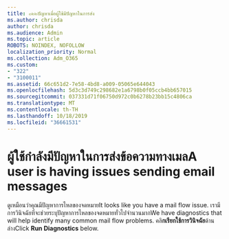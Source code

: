 ```yaml
---
title: ๓๒๒ปัญหาเมื่อผู้ใช้มีปัญหาในการส่ง
ms.author: chrisda
author: chrisda
ms.audience: Admin
ms.topic: article
ROBOTS: NOINDEX, NOFOLLOW
localization_priority: Normal
ms.collection: Adm_O365
ms.custom:
- "322"
- "3100011"
ms.assetid: 66c651d2-7e58-4bd8-a009-05065e644043
ms.openlocfilehash: 5d3c3d749c298682e1a6798b0f05ccb4bb657015
ms.sourcegitcommit: 037331d71f06750d972c0b6278b23bb15c4806ca
ms.translationtype: MT
ms.contentlocale: th-TH
ms.lasthandoff: 10/18/2019
ms.locfileid: "36661531"
---
```

# <a name="a-user-is-having-issues-sending-email-messages"></a><span data-ttu-id="4c07c-102">ผู้ใช้กำลังมีปัญหาในการส่งข้อความทางเมล</span><span class="sxs-lookup"><span data-stu-id="4c07c-102">A user is having issues sending email messages</span></span>

<span data-ttu-id="4c07c-103">ดูเหมือนว่าคุณมีปัญหาการไหลของจดหมาย</span><span class="sxs-lookup"><span data-stu-id="4c07c-103">It looks like you have a mail flow issue.</span></span> <span data-ttu-id="4c07c-104">เรามีการวินิจฉัยที่จะช่วยระบุปัญหาการไหลของจดหมายทั่วไปจำนวนมาก</span><span class="sxs-lookup"><span data-stu-id="4c07c-104">We have diagnostics that will help identify many common mail flow problems.</span></span> <span data-ttu-id="4c07c-105">คลิ**กเรียกใช้การวินิจฉัย**ด้านล่าง</span><span class="sxs-lookup"><span data-stu-id="4c07c-105">Click **Run Diagnostics** below.</span></span>
